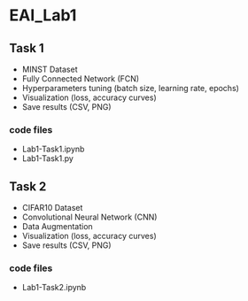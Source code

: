 # EAI_Lab1

## Task 1
- MINST Dataset
- Fully Connected Network (FCN)
- Hyperparameters tuning (batch size, learning rate, epochs)
- Visualization (loss, accuracy curves)
- Save results (CSV, PNG)
### code files
- Lab1-Task1.ipynb
- Lab1-Task1.py

## Task 2
- CIFAR10 Dataset
- Convolutional Neural Network (CNN)
- Data Augmentation
- Visualization (loss, accuracy curves)
- Save results (CSV, PNG)
### code files
- Lab1-Task2.ipynb